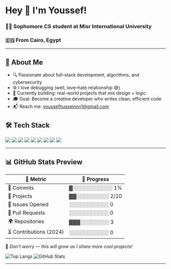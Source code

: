 # Hey 👋 I'm Youssef!

### 🧑‍💻 Sophomore CS student at Misr International University  
### 🇪🇬 From Cairo, Egypt

---

## 🧠 About Me

- 🔍 Passionate about full-stack development, algorithms, and cybersecurity
- ⚙️ I love debugging (well, love–hate relationship 😅)
- 🧱 Currently building: real-world projects that mix design + logic
- 🎓 Goal: Become a creative developer who writes clean, efficient code
- 📬 Reach me: youssefhusseinnn1@gmail.com

## 🛠️ Tech Stack

<p align="left">
  <img src="https://img.shields.io/badge/HTML5-E34F26?style=for-the-badge&logo=html5&logoColor=white"/>
  <img src="https://img.shields.io/badge/CSS3-1572B6?style=for-the-badge&logo=css3&logoColor=white"/>
  <img src="https://img.shields.io/badge/JavaScript-yellow?style=for-the-badge&logo=javascript&logoColor=white"/>
  <img src="https://img.shields.io/badge/Bootstrap-purple?style=for-the-badge&logo=bootstrap&logoColor=white"/>
  <img src="https://img.shields.io/badge/Node.js-339933?style=for-the-badge&logo=nodedotjs&logoColor=white"/>
  <img src="https://img.shields.io/badge/Express.js-grey?style=for-the-badge&logo=express&logoColor=white"/>
  <img src="https://img.shields.io/badge/MongoDB-4DB33D?style=for-the-badge&logo=mongodb&logoColor=white"/>
  <img src="https://img.shields.io/badge/Java-orange?style=for-the-badge&logo=java&logoColor=white"/>
  <img src="https://img.shields.io/badge/C++-00599C?style=for-the-badge&logo=c%2B%2B&logoColor=white"/>
  
</p>

---

## 📊 GitHub Stats Preview

| 🔧 Metric              | 🌟 Progress |
|------------------------|-------------|
| 🧠 Commits             | ▓░░░░░░░░░░░ 1% |
| 🚀 Projects            | ▓▓░░░░░░░░░ 2/10 |
| 🐛 Issues Opened       | ░░░░░░░░░░░ 0 |
| 🔧 Pull Requests       | ░░░░░░░░░░░ 0 |
| 🌍 Repositories        | ▓▓▓░░░░░░░░ 3 |
| ⏳ Contributions (2024) | ░░░░░░░░░░░ 0 |

📝 *Don’t worry — this will grow as I share more cool projects!*

<!-- Add these when you're active -->
![Top Langs](https://github-readme-stats.vercel.app/api/top-langs/?username=youssefmohamed&layout=compact&theme=tokyonight)
![GitHub Stats](https://github-readme-stats.vercel.app/api?username=youssefmohamed&show_icons=true&theme=tokyonight)


---
